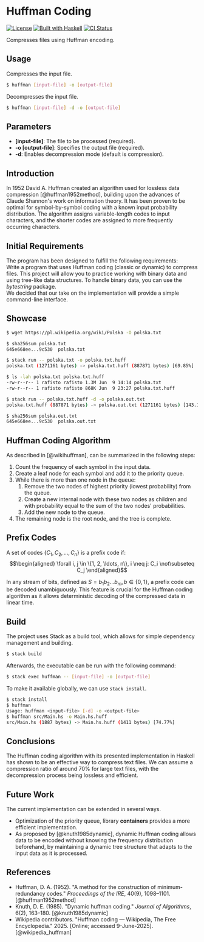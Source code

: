 # Huffman Coding

[![License](https://img.shields.io/badge/License-BSD%203--Clause-blue.svg)](https://opensource.org/licenses/BSD-3-Clause)
[![Built with Haskell](https://img.shields.io/badge/Built%20with-Haskell-5e5086.svg)](https://www.haskell.org/)
[![CI Status](https://github.com/Rafisto/huffman-coding/actions/workflows/haskell.yml/badge.svg)](https://github.com/Rafisto/huffman-coding/actions/workflows/haskell.yml)

Compresses files using Huffman encoding.

## Usage

Compresses the input file.

```bash
$ huffman [input-file] -o [output-file]
```

Decompresses the input file.

```bash
$ huffman [input-file] -d -o [output-file]
```

## Parameters

- **\[input-file\]**: The file to be processed (required).
- **-o \[output-file\]**: Specifies the output file (required).
- **-d**: Enables decompression mode (default is compression).

## Introduction

In 1952 David A. Huffman created an algorithm used for lossless data
compression [@huffman1952method], building upon the advances of Claude
Shannon's work on information theory. It has been proven to be optimal
for symbol-by-symbol coding with a known input probability distribution.
The algorithm assigns variable-length codes to input characters, and the
shorter codes are assigned to more frequently occurring characters.

## Initial Requirements

The program has been designed to fulfill the following requirements:\
Write a program that uses Huffman coding (classic or dynamic) to
compress files. This project will allow you to practice working with
binary data and using tree-like data structures. To handle binary data,
you can use the *bytestring* package.\
We decided that our take on the implementation will provide a simple
command-line interface.

## Showcase

```bash
$ wget https://pl.wikipedia.org/wiki/Polska -O polska.txt

$ sha256sum polska.txt
645e668ee...9c530  polska.txt

$ stack run -- polska.txt -o polska.txt.huff
polska.txt (1271161 bytes) -> polska.txt.huff (887871 bytes) [69.85%]

$ ls -lah polska.txt polska.txt.huff
-rw-r--r-- 1 rafisto rafisto 1.3M Jun  9 14:14 polska.txt
-rw-r--r-- 1 rafisto rafisto 868K Jun  9 23:27 polska.txt.huff

$ stack run -- polska.txt.huff -d -o polska.out.txt
polska.txt.huff (887871 bytes) -> polska.out.txt (1271161 bytes) [143.17%]

$ sha256sum polska.out.txt 
645e668ee...9c530  polska.out.txt
```

## Huffman Coding Algorithm

As described in [@wikihuffman], can be summarized in the following
steps:

1.  Count the frequency of each symbol in the input data.
2.  Create a leaf node for each symbol and add it to the priority queue.
3.  While there is more than one node in the queue:
    1.  Remove the two nodes of highest priority (lowest probability)
        from the queue.
    2.  Create a new internal node with these two nodes as children and
        with probability equal to the sum of the two nodes'
        probabilities.
    3.  Add the new node to the queue.
4.  The remaining node is the root node, and the tree is complete.

## Prefix Codes

A set of codes $\{C_1, C_2, \ldots, C_n\}$ is a prefix code if:
$$\begin{aligned}
    \forall i, j \in \{1, 2, \ldots, n\}, i \neq j: C_i \not\subseteq C_j
\end{aligned}$$

In any stream of bits, defined as $S = b_1 b_2 \ldots b_m, b\in\{0,1\}$,
a prefix code can be decoded unambiguously. This feature is crucial for
the Huffman coding algorithm as it allows deterministic decoding of the
compressed data in linear time.

## Build

The project uses Stack as a build tool, which allows for simple
dependency management and building.

```bash
$ stack build
```

Afterwards, the executable can be run with the following command:

```bash
$ stack exec huffman -- [input-file] -o [output-file]
```

To make it available globally, we can use `stack install`.

```bash
$ stack install
$ huffman
Usage: huffman <input-file> [-d] -o <output-file>
$ huffman src/Main.hs -o Main.hs.huff
src/Main.hs (1887 bytes) -> Main.hs.huff (1411 bytes) [74.77%]
```

## Conclusions

The Huffman coding algorithm with its presented implementation in
Haskell has shown to be an effective way to compress text files. We can
assume a compression ratio of around 70% for large text files, with the
decompression process being lossless and efficient.

## Future Work

The current implementation can be extended in several ways.
-   Optimization of the priority queue, library **containers** provides
    a more efficient implementation.
-   As proposed by [@knuth1985dynamic], dynamic Huffman coding allows
    data to be encoded without knowing the frequency distribution
    beforehand, by maintaining a dynamic tree structure that adapts to
    the input data as it is processed.

## References

- Huffman, D. A. (1952). "A method for the construction of minimum-redundancy codes." *Proceedings of the IRE*, 40(9), 1098–1101. [@huffman1952method]
- Knuth, D. E. (1985). "Dynamic huffman coding." *Journal of Algorithms*, 6(2), 163–180. [@knuth1985dynamic]
- Wikipedia contributors. "Huffman coding — Wikipedia, The Free Encyclopedia." 2025. [Online; accessed 9-June-2025]. [@wikipedia_huffman]